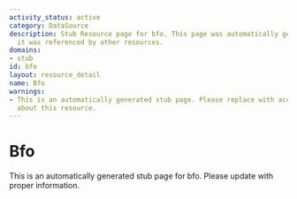 ```yaml
---
activity_status: active
category: DataSource
description: Stub Resource page for bfo. This page was automatically generated because
  it was referenced by other resources.
domains:
- stub
id: bfo
layout: resource_detail
name: Bfo
warnings:
- This is an automatically generated stub page. Please replace with accurate information
  about this resource.
---
```


# Bfo

This is an automatically generated stub page for bfo. Please update with proper information.
